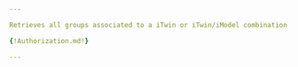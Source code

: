 ```yaml
---

Retrieves all groups associated to a iTwin or iTwin/iModel combination.

{!Authorization.md!}

---
```

